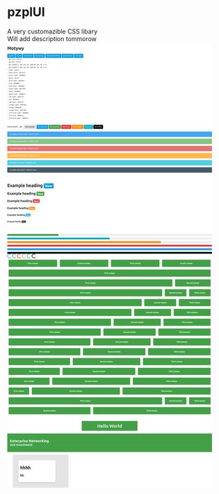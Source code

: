 # pzplUI
A very customazible CSS libary<br>
Will add description tommorow
![Screenshot](https://raw.githubusercontent.com/ProgramistaZpolski/pzplUI/master/Screenshot_2020-11-27%20pzplUI.png)
